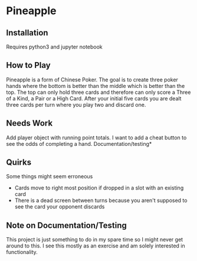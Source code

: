 # Pineapple


## Installation
Requires python3 and jupyter notebook

## How to Play
Pineapple is a form of Chinese Poker. The goal is to create three poker hands where the bottom is better than the middle which is better than the top. The top can only hold three cards and therefore can only score a Three of a Kind, a Pair or a High Card. After your initial five cards you are dealt three cards per turn where you play two and discard one.


## Needs Work
Add player object with running point totals. I want to add a cheat button to see the odds of completing a hand. Documentation/testing*


## Quirks
Some things might seem erroneous
- Cards move to right most position if dropped in a slot with an existing card
- There is a dead screen between turns because you aren't supposed to see the card your opponent discards


## Note on Documentation/Testing
This project is just something to do in my spare time so I might never get around to this. I see this mostly as an exercise and am solely interested in functionality.
